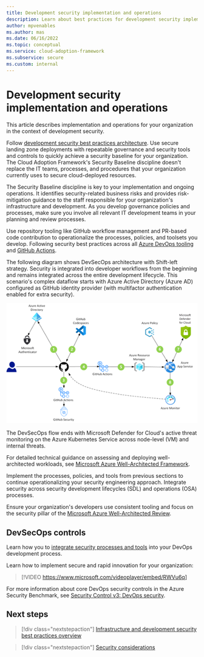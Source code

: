 ```yaml
---
title: Development security implementation and operations
description: Learn about best practices for development security implementation and operations.
author: mpvenables
ms.author: mas
ms.date: 06/16/2022
ms.topic: conceptual
ms.service: cloud-adoption-framework
ms.subservice: secure
ms.custom: internal
---
```


# Development security implementation and operations

This article describes implementation and operations for your organization in the context of development security.

Follow [development security best practices architecture](security-best-practices-introduction.md). Use secure landing zone deployments with repeatable governance and security tools and controls to quickly achieve a security baseline for your organization. The Cloud Adoption Framework's Security Baseline discipline doesn't replace the IT teams, processes, and procedures that your organization currently uses to secure cloud-deployed resources.

The Security Baseline discipline is key to your implementation and ongoing operations. It identifies security-related business risks and provides risk-mitigation guidance to the staff responsible for your organization's infrastructure and development. As you develop governance policies and processes, make sure you involve all relevant IT development teams in your planning and review processes.

Use repository tooling like GitHub workflow management and PR-based code contribution to operationalize the processes, policies, and toolsets you develop. Following security best practices across all [Azure DevOps tooling](/azure/devops/) and [GitHub Actions](https://github.com/marketplace?type=actions).

The following diagram shows DevSecOps architecture with Shift-left strategy. Security is integrated into developer workflows from the beginning and remains integrated across the entire development lifecycle. This scenario's complex dataflow starts with Azure Active Directory (Azure AD) configured as GitHub identity provider (with multifactor authentication enabled for extra security).

![Diagram of DevSecOps architecture with Shift-left strategy integrating security into developer workflows.](./media/devsecops-integrated-shift-left-security-development-workflow.png)

The DevSecOps flow ends with Microsoft Defender for Cloud's active threat monitoring on the Azure Kubernetes Service across node-level (VM) and internal threats.

For detailed technical guidance on assessing and deploying well-architected workloads, see [Microsoft Azure Well-Architected Framework](/azure/architecture/framework/).

Implement the processes, policies, and tools from previous sections to continue operationalizing your security engineering approach. Integrate security across security development lifecycles (SDL) and operations (OSA) processes.

Ensure your organization's developers use consistent tooling and focus on the security pillar of the [Microsoft Azure Well-Architected Review](/assessments/?id=azure-architecture-review&mode=pre-assessment).

## DevSecOps controls

Learn how you to [integrate security processes and tools](/azure/cloud-adoption-framework/secure/devsecops-controls) into your DevOps development process.

Learn how to implement secure and rapid innovation for your organization:

> [!VIDEO https://www.microsoft.com/videoplayer/embed/RWVu6q]

For more information about core DevOps security controls in the Azure Security Benchmark, see [Security Control v3: DevOps security](/security/benchmark/azure/security-controls-v3-devops-security).

## Next steps

> [!div class="nextstepaction"]
> [Infrastructure and development security best practices overview](security-best-practices-introduction.md)

> [!div class="nextstepaction"]
> [Security considerations](../strategy/define-security-strategy.md)